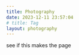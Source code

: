 ```yaml
---
title: Photography
date: 2023-12-11 23:57:04
# title: Tag
layout: photography
---
```


see if this makes the page